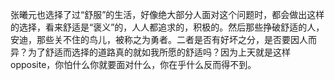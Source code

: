 张曦元也选择了过“舒服”的生活，好像绝大部分人面对这个问题时，都会做出这样的选择，看来舒适是“褒义”的，人人都追求的，积极的。然后那些挣破舒适的人，安迪，那些关不住的鸟儿，被称之为勇者。二者是否有好坏之分，是否要因人而异？为了舒适而选择的道路真的就如我所愿的舒适吗？因为上天就是这样opposite，你怕什么你就要面对什么，你在乎什么反而得不到。